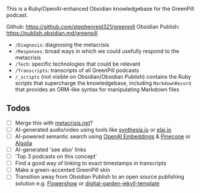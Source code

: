 This is a Ruby/OpenAI-enhanced Obsidian knowledgebase for the GreenPill podcast.

Github: https://github.com/stephenreid321/greenpill
Obsidian Publish: https://publish.obsidian.md/greenpill

* `/Diagnosis`: diagnosing the metacrisis
* `/Responses`: broad ways in which we could usefully respond to the metacrisis
* `/Tech`: specific technologies that could be relevant
* `/Transcripts`: transcripts of all GreenPill podcasts
* `/_scripts` (not visible on Obsidian/Obsidian Publish) contains the Ruby scripts that supercharge the knowledgebase, including `MarkdownRecord` that provides an ORM-like syntax for manipulating Markdown files

## Todos
- [ ] Merge this with [metacrisis.net](https://metacrisis.net)?
- [ ] AI-generated audio/video using tools like [synthesia.io](https://www.synthesia.io/) or [elai.io](https://elai.io) 
- [ ] AI-powered semantic search using [OpenAI Embeddings](https://beta.openai.com/docs/guides/embeddings) & [Pinecone](https://cobusgreyling.medium.com/using-pinecone-for-question-answering-with-similarity-search-85ec8a636da2) or [Algolia](https://www.algolia.com/)
- [ ] AI-generated 'see also' links
- [ ] 'Top 3 podcasts on this concept'
- [ ] Find a good way of linking to exact timestamps in transcripts
- [ ] Make a green-accented GreenPill skin
- [ ] Transition away from Obsidian Publish to an open source publishing solution e.g. [Flowershow](https://flowershow.app/) or [digital-garden-jekyll-template](https://github.com/maximevaillancourt/digital-garden-jekyll-template)
